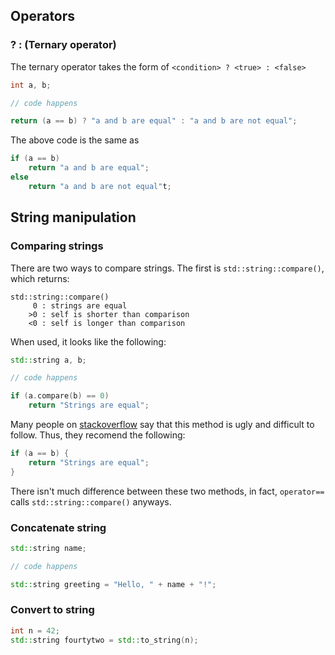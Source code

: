 ## Operators

### ? : (Ternary operator)

The ternary operator takes the form of `<condition> ? <true> : <false>`

```C++
int a, b;

// code happens

return (a == b) ? "a and b are equal" : "a and b are not equal";
```

The above code is the same as

```C++
if (a == b) 
	return "a and b are equal";
else 
	return "a and b are not equal"t;
```


## String manipulation

### Comparing strings

There are two ways to compare strings. The first is `std::string::compare()`, which returns:

```
std::string::compare()
	 0 : strings are equal
	>0 : self is shorter than comparison 
	<0 : self is longer than comparison
```
<!-- /> -->

When used, it looks like the following:

```C++
std::string a, b;

// code happens

if (a.compare(b) == 0)
	return "Strings are equal";
```

Many people on [stackoverflow](http://stackoverflow.com/questions/9158894/differences-between-c-string-and-compare) say that this method is ugly and difficult to follow. Thus, they recomend the following:

```C++
if (a == b) {
	return "Strings are equal";
}
```

There isn't much difference between these two methods, in fact, `operator==` calls `std::string::compare()` anyways.

### Concatenate string

```C++
std::string name;

// code happens

std::string greeting = "Hello, " + name + "!";
```

### Convert to string

```C++
int n = 42;
std::string fourtytwo = std::to_string(n);
```